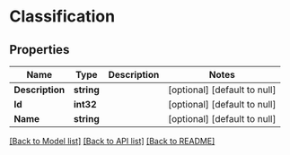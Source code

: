 # Classification

## Properties
Name | Type | Description | Notes
------------ | ------------- | ------------- | -------------
**Description** | **string** |  | [optional] [default to null]
**Id** | **int32** |  | [optional] [default to null]
**Name** | **string** |  | [optional] [default to null]

[[Back to Model list]](../README.md#documentation-for-models) [[Back to API list]](../README.md#documentation-for-api-endpoints) [[Back to README]](../README.md)


